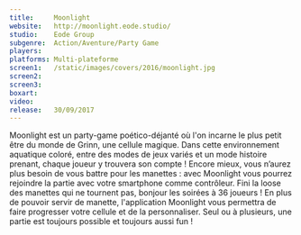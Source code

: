 ```yaml
---
title:     Moonlight
website:   http://moonlight.eode.studio/
studio:    Eode Group
subgenre:  Action/Aventure/Party Game
players:   
platforms: Multi-plateforme
screen1:   /static/images/covers/2016/moonlight.jpg
screen2:
screen3:
boxart:
video:
release:   30/09/2017
---
```


Moonlight est un party-game poético-déjanté où l'on incarne le plus petit être du monde de Grinn, une cellule magique. Dans cette environnement aquatique coloré, entre des modes de jeux variés et un mode histoire prenant, chaque joueur y trouvera son compte !
Encore mieux, vous n’aurez plus besoin de vous battre pour les manettes : avec Moonlight vous pourrez rejoindre la partie avec votre smartphone comme contrôleur. Fini la loose des manettes qui ne tournent pas, bonjour les soirées à 36 joueurs !
En plus de pouvoir servir de manette, l'application Moonlight vous permettra de faire progresser votre cellule et de la personnaliser.
Seul ou à plusieurs, une partie est toujours possible et toujours aussi fun !
